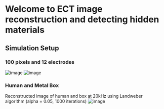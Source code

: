 # Welcome to ECT image reconstruction and detecting hidden materials

## Simulation Setup

### 100 pixels and 12 electrodes

![image](https://user-images.githubusercontent.com/5483365/31868410-7a73085c-b76c-11e7-91d1-8485b4cd71d6.png)
![image](https://user-images.githubusercontent.com/5483365/31868414-885bf028-b76c-11e7-908f-6eec18c85fbe.png)

### Human and Metal Box

Reconstructed image of human and box at 20kHz using Landweber algorithm (alpha = 0.05, 1000 iterations)
![image](https://user-images.githubusercontent.com/5483365/31868393-48f0f4ce-b76c-11e7-9da8-45dd632f0b83.png)

